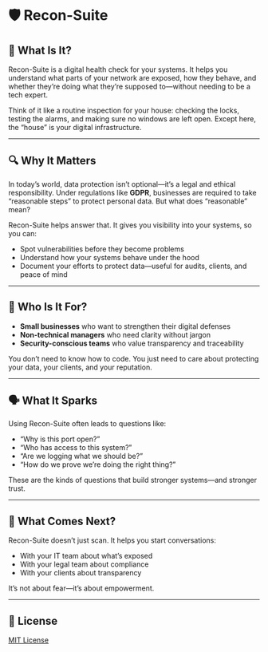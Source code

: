 # 🛡️ Recon-Suite

## 👋 What Is It?

Recon-Suite is a digital health check for your systems. It helps you understand what parts of your network are exposed, how they behave, and whether they’re doing what they’re supposed to—without needing to be a tech expert.

Think of it like a routine inspection for your house: checking the locks, testing the alarms, and making sure no windows are left open. Except here, the “house” is your digital infrastructure.

---

## 🔍 Why It Matters

In today’s world, data protection isn’t optional—it’s a legal and ethical responsibility. Under regulations like **GDPR**, businesses are required to take “reasonable steps” to protect personal data. But what does “reasonable” mean?

Recon-Suite helps answer that. It gives you visibility into your systems, so you can:

- Spot vulnerabilities before they become problems  
- Understand how your systems behave under the hood  
- Document your efforts to protect data—useful for audits, clients, and peace of mind  

---

## 🧠 Who Is It For?

- **Small businesses** who want to strengthen their digital defenses  
- **Non-technical managers** who need clarity without jargon  
- **Security-conscious teams** who value transparency and traceability  

You don’t need to know how to code. You just need to care about protecting your data, your clients, and your reputation.

---

## 🗣️ What It Sparks

Using Recon-Suite often leads to questions like:

- “Why is this port open?”  
- “Who has access to this system?”  
- “Are we logging what we should be?”  
- “How do we prove we’re doing the right thing?”  

These are the kinds of questions that build stronger systems—and stronger trust.

---

## 🧭 What Comes Next?

Recon-Suite doesn’t just scan. It helps you start conversations:

- With your IT team about what’s exposed  
- With your legal team about compliance  
- With your clients about transparency  

It’s not about fear—it’s about empowerment.

---

## 📄 License

[MIT License](LICENSE)
